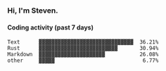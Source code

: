### Hi, I'm Steven.

#### Coding activity (past 7 days)
```
Text      ▓▓▓▓▓▓▓▓▓▓▓▓▓▓▓▓▓▓▓▓▓▓▓▓▓▓▓▓▓▓  36.21%
Rust      ▓▓▓▓▓▓▓▓▓▓▓▓▓▓▓▓▓▓▓▓▓▓▓▓▓       30.94%
Markdown  ▓▓▓▓▓▓▓▓▓▓▓▓▓▓▓▓▓▓▓▓▓           26.08%
other     ▓▓▓▓▓                            6.77%
```
